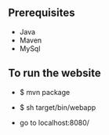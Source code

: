 ## Prerequisites

* Java
* Maven
* MySql

## To run the website
* $ mvn package
* $ sh target/bin/webapp

* go to localhost:8080/
